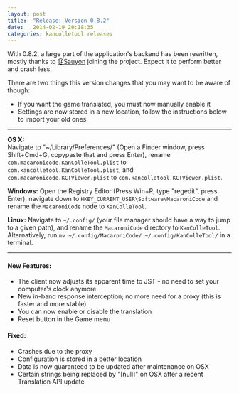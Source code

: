 ```yaml
---
layout: post
title:  "Release: Version 0.8.2"
date:   2014-02-19 20:18:35
categories: kancolletool releases
---
```


With 0.8.2, a large part of the application's backend has been rewritten, mostly thanks to [@Sauyon](https://github.com/Sauyon) joining the project. Expect it to perform better and crash less.

There are two things this version changes that you may want to be aware of though:

* If you want the game translated, you must now manually enable it
* Settings are now stored in a new location, follow the instructions below to import your old ones

---

**OS X:**  
Navigate to "~/Library/Preferences/" (Open a Finder window, press Shift+Cmd+G, copypaste that and press Enter), rename `com.macaronicode.KanColleTool.plist` to `com.kancolletool.KanColleTool.plist`, and `com.macaronicode.KCTViewer.plist` to `com.kancolletool.KCTViewer.plist`.

**Windows:**
Open the Registry Editor (Press Win+R, type "regedit", press Enter), navigate down to `HKEY_CURRENT_USER\Software\MacaroniCode` and rename the `MacaroniCode` node to `KanColleTool`.

**Linux:**
Navigate to `~/.config/` (your file manager should have a way to jump to a given path), and rename the `MacaroniCode` directory to `KanColleTool`.  
Alternatively, run `mv ~/.config/MacaroniCode/ ~/.config/KanColleTool/` in a terminal.

---

#### New Features:
 - The client now adjusts its apparent time to JST - no need to set your computer's clock anymore
 - New in-band response interception; no more need for a proxy (this is faster and more stable)
 - You can now enable or disable the translation
 - Reset button in the Game menu

#### Fixed:
 - Crashes due to the proxy
 - Configuration is stored in a better location
 - Data is now guaranteed to be updated after maintenance on OSX
 - Certain strings being replaced by "[null]" on OSX after a recent Translation API update
